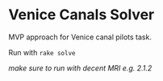 # Venice Canals Solver

MVP approach for Venice canal pilots task.

Run with `rake solve`

*make sure to run with decent MRI e.g. 2.1.2*